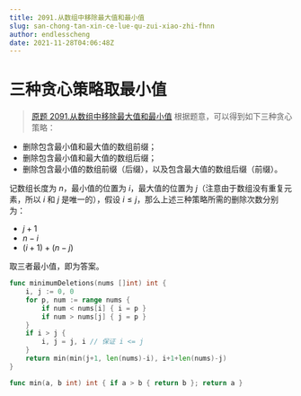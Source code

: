 ```yaml
---
title: 2091.从数组中移除最大值和最小值
slug: san-chong-tan-xin-ce-lue-qu-zui-xiao-zhi-fhnn
author: endlesscheng
date: 2021-11-28T04:06:48Z
---
```

# 三种贪心策略取最小值
 
> [原题 2091.从数组中移除最大值和最小值](https://leetcode.cn/problems/removing-minimum-and-maximum-from-array)
根据题意，可以得到如下三种贪心策略：

- 删除包含最小值和最大值的数组前缀；
- 删除包含最小值和最大值的数组后缀；
- 删除包含最小值的数组前缀（后缀），以及包含最大值的数组后缀（前缀）。

记数组长度为 $n$，最小值的位置为 $i$，最大值的位置为 $j$（注意由于数组没有重复元素，所以 $i$ 和 $j$ 是唯一的），假设 $i\le j$，那么上述三种策略所需的删除次数分别为：

- $j+1$
- $n-i$
- $(i+1)+(n-j)$

取三者最小值，即为答案。

```go
func minimumDeletions(nums []int) int {
	i, j := 0, 0
	for p, num := range nums {
		if num < nums[i] { i = p }
		if num > nums[j] { j = p }
	}
	if i > j {
		i, j = j, i // 保证 i <= j
	}
	return min(min(j+1, len(nums)-i), i+1+len(nums)-j)
}

func min(a, b int) int { if a > b { return b }; return a }
```


